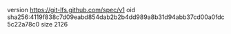 version https://git-lfs.github.com/spec/v1
oid sha256:4119f838c7d09eabd854dab2b2b4dd989a8b31d94abb37cd00a0fdc5c22a78c0
size 2126
